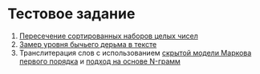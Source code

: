 # Тестовое задание

1. [Пересечение сортированных наборов целых чисел](intersection)
2. [Замер уровня бычьего дерьма в тексте](bullshit)
3. Транслитерация слов  с использованием [скрытой модели Маркова первого порядка](translit/hmm) и [подход на основе N-грамм](translit/ngram)
